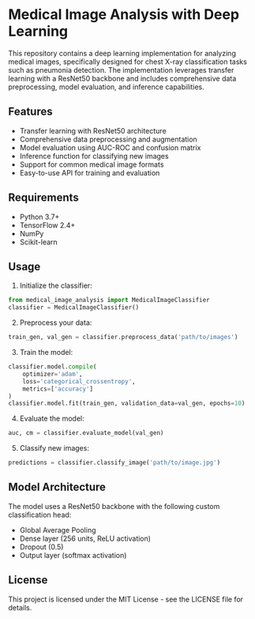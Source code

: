 # Medical Image Analysis with Deep Learning

This repository contains a deep learning implementation for analyzing medical images, specifically designed for chest X-ray classification tasks such as pneumonia detection. The implementation leverages transfer learning with a ResNet50 backbone and includes comprehensive data preprocessing, model evaluation, and inference capabilities.

## Features

- Transfer learning with ResNet50 architecture
- Comprehensive data preprocessing and augmentation
- Model evaluation using AUC-ROC and confusion matrix
- Inference function for classifying new images
- Support for common medical image formats
- Easy-to-use API for training and evaluation

## Requirements

- Python 3.7+
- TensorFlow 2.4+
- NumPy
- Scikit-learn

## Usage

1. Initialize the classifier:
```python
from medical_image_analysis import MedicalImageClassifier
classifier = MedicalImageClassifier()
```

2. Preprocess your data:
```python
train_gen, val_gen = classifier.preprocess_data('path/to/images')
```

3. Train the model:
```python
classifier.model.compile(
    optimizer='adam',
    loss='categorical_crossentropy',
    metrics=['accuracy']
)
classifier.model.fit(train_gen, validation_data=val_gen, epochs=10)
```

4. Evaluate the model:
```python
auc, cm = classifier.evaluate_model(val_gen)
```

5. Classify new images:
```python
predictions = classifier.classify_image('path/to/image.jpg')
```

## Model Architecture

The model uses a ResNet50 backbone with the following custom classification head:
- Global Average Pooling
- Dense layer (256 units, ReLU activation)
- Dropout (0.5)
- Output layer (softmax activation)

## License

This project is licensed under the MIT License - see the LICENSE file for details.
